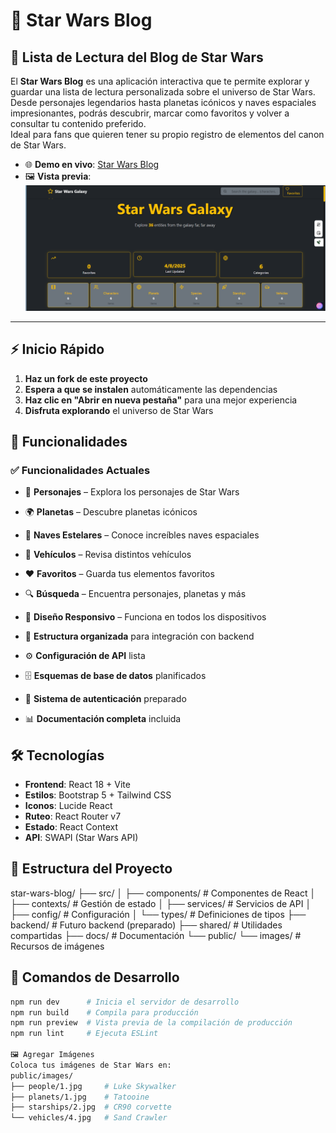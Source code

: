 
# 🚀 Star Wars Blog

## 📖 Lista de Lectura del Blog de Star Wars

El **Star Wars Blog** es una aplicación interactiva que te permite explorar y guardar una lista de lectura personalizada sobre el universo de Star Wars.  Desde personajes legendarios hasta planetas icónicos y naves espaciales impresionantes, podrás descubrir, marcar como favoritos y volver a consultar tu contenido preferido.  
Ideal para fans que quieren tener su propio registro de elementos del canon de Star Wars.

- 🌐 **Demo en vivo**: [Star Wars Blog](https://melodious-cannoli-2faf39.netlify.app/)
- 🖼️ **Vista previa**: ![Vista Previa](https://github.com/alejandrabarcena/blogstarwars-bootcamp2025/blob/main/vistrapreviablogstarwars.png?raw=true)

---

## ⚡ Inicio Rápido

1. **Haz un fork de este proyecto**
2. **Espera a que se instalen** automáticamente las dependencias
3. **Haz clic en "Abrir en nueva pestaña"** para una mejor experiencia
4. **Disfruta explorando** el universo de Star Wars

## 🌟 Funcionalidades

### ✅ Funcionalidades Actuales
- 👥 **Personajes** – Explora los personajes de Star Wars
- 🌍 **Planetas** – Descubre planetas icónicos
- 🚀 **Naves Estelares** – Conoce increíbles naves espaciales
- 🚗 **Vehículos** – Revisa distintos vehículos
- ❤️ **Favoritos** – Guarda tus elementos favoritos
- 🔍 **Búsqueda** – Encuentra personajes, planetas y más
- 📱 **Diseño Responsivo** – Funciona en todos los dispositivos

- 📁 **Estructura organizada** para integración con backend
- ⚙️ **Configuración de API** lista
- 🗄️ **Esquemas de base de datos** planificados
- 🔐 **Sistema de autenticación** preparado
- 📊 **Documentación completa** incluida

## 🛠️ Tecnologías

- **Frontend**: React 18 + Vite
- **Estilos**: Bootstrap 5 + Tailwind CSS
- **Iconos**: Lucide React
- **Ruteo**: React Router v7
- **Estado**: React Context
- **API**: SWAPI (Star Wars API)

  
## 📁 Estructura del Proyecto

star-wars-blog/
├── src/
│ ├── components/ # Componentes de React
│ ├── contexts/ # Gestión de estado
│ ├── services/ # Servicios de API
│ ├── config/ # Configuración
│ └── types/ # Definiciones de tipos
├── backend/ # Futuro backend (preparado)
├── shared/ # Utilidades compartidas
├── docs/ # Documentación
└── public/
└── images/ # Recursos de imágenes



## 🎯 Comandos de Desarrollo

```bash
npm run dev      # Inicia el servidor de desarrollo
npm run build    # Compila para producción
npm run preview  # Vista previa de la compilación de producción
npm run lint     # Ejecuta ESLint

🖼️ Agregar Imágenes
Coloca tus imágenes de Star Wars en:
public/images/
├── people/1.jpg     # Luke Skywalker
├── planets/1.jpg    # Tatooine
├── starships/2.jpg  # CR90 corvette
└── vehicles/4.jpg   # Sand Crawler



